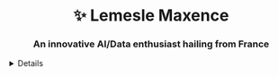 <h1 align="center"> ✨ Lemesle Maxence </h1>
<h3 align="center">An innovative AI/Data enthusiast hailing from France</h3>

<details>
  
## About Me 🙋‍♂️
- 🌱 I’m currently learning LLM, scrapping and data basics.

## My Skills 🛠️
- 💻 Languages: Python, Go, C++, Rust
- 🌐 Web Development: HTML, CSS, JS
- 📱 Mobile Development: Kotlin
- 📈 Data Science: Pandas, NumPy, TensorFlow
- 🎨 Other: Adobe Photoshop, Illustrator, Blender, Premier Pro, Fl Studio

<p>&nbsp;<img align="center" src="https://github-readme-stats.vercel.app/api?username=max260129&show_icons=true&locale=en" alt="max260129" /></p>

<a href="https://www.buymeacoffee.com/max260129" target="_blank"><img src="https://www.buymeacoffee.com/assets/img/custom_images/orange_img.png" alt="Buy Me A Coffee" style="height: 41px !important;width: 174px !important;box-shadow: 0px 3px 2px 0px rgba(190, 190, 190, 0.5) !important;-webkit-box-shadow: 0px 3px 2px 0px rgba(190, 190, 190, 0.5) !important;" ></a>
